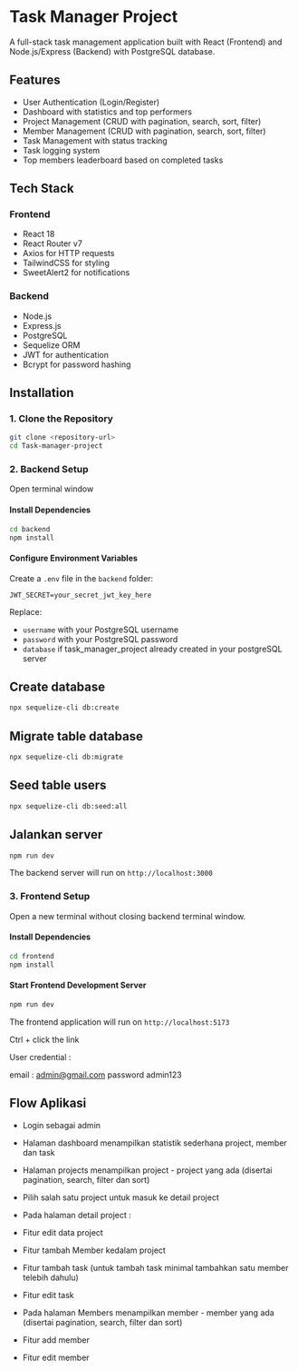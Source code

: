 # Task Manager Project

A full-stack task management application built with React (Frontend) and Node.js/Express (Backend) with PostgreSQL database.

## Features

-  User Authentication (Login/Register)
-  Dashboard with statistics and top performers
-  Project Management (CRUD with pagination, search, sort, filter)
-  Member Management (CRUD with pagination, search, sort, filter)
-  Task Management with status tracking
-  Task logging system
-  Top members leaderboard based on completed tasks

## Tech Stack
### Frontend
- React 18
- React Router v7
- Axios for HTTP requests
- TailwindCSS for styling
- SweetAlert2 for notifications

### Backend
- Node.js
- Express.js
- PostgreSQL
- Sequelize ORM
- JWT for authentication
- Bcrypt for password hashing

## Installation

### 1. Clone the Repository

```bash
git clone <repository-url>
cd Task-manager-project
```

### 2. Backend Setup

Open terminal window 

#### Install Dependencies

```bash
cd backend
npm install
```

#### Configure Environment Variables

Create a `.env` file in the `backend` folder:

```env
JWT_SECRET=your_secret_jwt_key_here
```

Replace:
- `username` with your PostgreSQL username
- `password` with your PostgreSQL password
- `database` if task_manager_project already created in your postgreSQL server


## Create database 

```bash
npx sequelize-cli db:create
```

## Migrate table database 

```bash
npx sequelize-cli db:migrate
```

## Seed table users 

```bash
npx sequelize-cli db:seed:all
```

## Jalankan server
```bash
npm run dev
```

The backend server will run on `http://localhost:3000`

### 3. Frontend Setup

Open a new terminal without closing backend terminal window.

#### Install Dependencies

```bash
cd frontend
npm install
```

#### Start Frontend Development Server

```bash
npm run dev
```

The frontend application will run on `http://localhost:5173`

Ctrl + click the link

User credential : 

email : admin@gmail.com
password admin123


## Flow Aplikasi 

- Login sebagai admin 
- Halaman dashboard menampilkan statistik sederhana project, member dan task
- Halaman projects menampilkan project - project yang ada (disertai pagination, search, filter dan sort)
- Pilih salah satu project untuk masuk ke detail project

- Pada halaman detail project :
 - Fitur edit data project
 - Fitur tambah Member kedalam project
 - Fitur tambah task (untuk tambah task minimal tambahkan satu member telebih dahulu)
 - Fitur edit task

- Pada halaman Members menampilkan member - member yang ada (disertai pagination, search, filter dan sort)
 - Fitur add member
 - Fitur edit member
 

